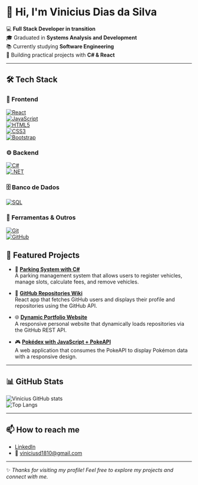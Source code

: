 # 👋 Hi, I'm Vinicius Dias da Silva  

💻 **Full Stack Developer in transition**  
🎓 Graduated in **Systems Analysis and Development**  
📚 Currently studying **Software Engineering**  
🚀 Building practical projects with **C# & React**  

---

## 🛠️ Tech Stack  

### 🎨 Frontend  
[![React](https://img.shields.io/badge/React-20232A?style=for-the-badge&logo=react&logoColor=61DAFB)]()  
[![JavaScript](https://img.shields.io/badge/JavaScript-F7DF1E?style=for-the-badge&logo=javascript&logoColor=000)]()  
[![HTML5](https://img.shields.io/badge/HTML5-E34F26?style=for-the-badge&logo=html5&logoColor=white)]()  
[![CSS3](https://img.shields.io/badge/CSS3-1572B6?style=for-the-badge&logo=css3&logoColor=white)]()  
[![Bootstrap](https://img.shields.io/badge/Bootstrap-563D7C?style=for-the-badge&logo=bootstrap&logoColor=white)]()  

### ⚙️ Backend  
[![C#](https://img.shields.io/badge/C%23-239120?style=for-the-badge&logo=c-sharp&logoColor=white)]()  
[![.NET](https://img.shields.io/badge/.NET-512BD4?style=for-the-badge&logo=dotnet&logoColor=white)]()  

### 🗄️ Banco de Dados  
[![SQL](https://img.shields.io/badge/SQL-4479A1?style=for-the-badge&logo=database&logoColor=white)]()  

### 🧰 Ferramentas & Outros  
[![Git](https://img.shields.io/badge/Git-F05032?style=for-the-badge&logo=git&logoColor=white)]()  
[![GitHub](https://img.shields.io/badge/GitHub-181717?style=for-the-badge&logo=github&logoColor=white)]()  

## 📌 Featured Projects

- 🚗 **[Parking System with C#](https://github.com/Viniciusd1810/Parking_System_With_CSharp)**  
  A parking management system that allows users to register vehicles, manage slots, calculate fees, and remove vehicles.

- 📂 **[GitHub Repositories Wiki](https://github.com/Viniciusd1810/github-repositories-wiki)**  
  React app that fetches GitHub users and displays their profile and repositories using the GitHub API.

- 🌐 **[Dynamic Portfolio Website](https://github.com/Viniciusd1810/Personal_Portfolio_with_Dynamic_Project_Loading)**  
  A responsive personal website that dynamically loads repositories via the GitHub REST API.

- 🎮 **[Pokédex with JavaScript + PokeAPI](https://github.com/Viniciusd1810/Pokedex_With_JavaScript_And_PokeAPI)**  
  A web application that consumes the PokeAPI to display Pokémon data with a responsive design.

---

## 📊 GitHub Stats

![Vinicius GitHub stats](https://github-readme-stats.vercel.app/api?username=Viniciusd1810&show_icons=true&theme=radical)  
![Top Langs](https://github-readme-stats.vercel.app/api/top-langs/?username=Viniciusd1810&layout=compact&theme=radical)

---

## 📫 How to reach me

- [LinkedIn](https://www.linkedin.com/in/viniciusd1810)  
- 📧 viniciusd1810@gmail.com  

---

✨ *Thanks for visiting my profile! Feel free to explore my projects and connect with me.*
